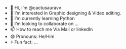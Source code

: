 - 👋 Hi, I’m @cactusauravv
- 👀 I’m interested in Graphic designing & Video editing.
- 🌱 I’m currently learning Python
- 💞️ I’m looking to collaborate on ...
- 📫 How to reach me Via Mail or linkedIn
- 😄 Pronouns: He/Him
- ⚡ Fun fact: ...

<!---
cactusauravv/cactusauravv is a ✨ special ✨ repository because its `README.md` (this file) appears on your GitHub profile.
You can click the Preview link to take a look at your changes.
--->

